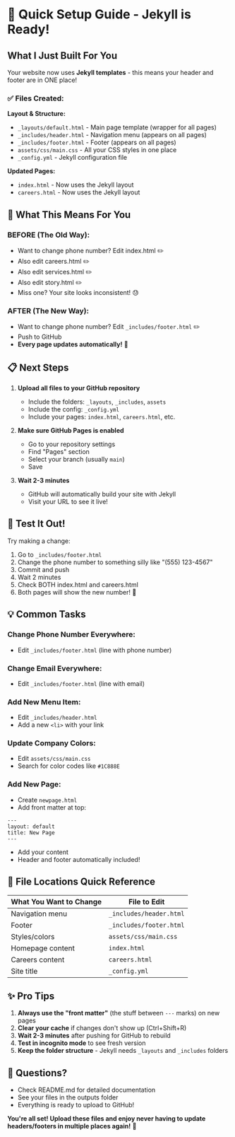 # 🚀 Quick Setup Guide - Jekyll is Ready!

## What I Just Built For You

Your website now uses **Jekyll templates** - this means your header and footer are in ONE place!

### ✅ Files Created:

**Layout & Structure:**
- `_layouts/default.html` - Main page template (wrapper for all pages)
- `_includes/header.html` - Navigation menu (appears on all pages)
- `_includes/footer.html` - Footer (appears on all pages)
- `assets/css/main.css` - All your CSS styles in one place
- `_config.yml` - Jekyll configuration file

**Updated Pages:**
- `index.html` - Now uses the Jekyll layout
- `careers.html` - Now uses the Jekyll layout

## 🎯 What This Means For You

### BEFORE (The Old Way):
- Want to change phone number? Edit index.html ✏️
- Also edit careers.html ✏️
- Also edit services.html ✏️
- Also edit story.html ✏️
- Miss one? Your site looks inconsistent! 😓

### AFTER (The New Way):
- Want to change phone number? Edit `_includes/footer.html` ✏️
- Push to GitHub
- **Every page updates automatically!** 🎉

## 📋 Next Steps

1. **Upload all files to your GitHub repository**
   - Include the folders: `_layouts`, `_includes`, `assets`
   - Include the config: `_config.yml`
   - Include your pages: `index.html`, `careers.html`, etc.

2. **Make sure GitHub Pages is enabled**
   - Go to your repository settings
   - Find "Pages" section
   - Select your branch (usually `main`)
   - Save

3. **Wait 2-3 minutes**
   - GitHub will automatically build your site with Jekyll
   - Visit your URL to see it live!

## 🧪 Test It Out!

Try making a change:

1. Go to `_includes/footer.html`
2. Change the phone number to something silly like "(555) 123-4567"
3. Commit and push
4. Wait 2 minutes
5. Check BOTH index.html and careers.html
6. Both pages will show the new number! 🎉

## 💡 Common Tasks

### Change Phone Number Everywhere:
- Edit `_includes/footer.html` (line with phone number)

### Change Email Everywhere:
- Edit `_includes/footer.html` (line with email)

### Add New Menu Item:
- Edit `_includes/header.html` 
- Add a new `<li>` with your link

### Update Company Colors:
- Edit `assets/css/main.css`
- Search for color codes like `#1C888E`

### Add New Page:
- Create `newpage.html`
- Add front matter at top:
```
---
layout: default
title: New Page
---
```
- Add your content
- Header and footer automatically included!

## 🎨 File Locations Quick Reference

| What You Want to Change | File to Edit |
|------------------------|--------------|
| Navigation menu | `_includes/header.html` |
| Footer | `_includes/footer.html` |
| Styles/colors | `assets/css/main.css` |
| Homepage content | `index.html` |
| Careers content | `careers.html` |
| Site title | `_config.yml` |

## ✨ Pro Tips

1. **Always use the "front matter"** (the stuff between `---` marks) on new pages
2. **Clear your cache** if changes don't show up (Ctrl+Shift+R)
3. **Wait 2-3 minutes** after pushing for GitHub to rebuild
4. **Test in incognito mode** to see fresh version
5. **Keep the folder structure** - Jekyll needs `_layouts` and `_includes` folders

## 🤔 Questions?

- Check README.md for detailed documentation
- See your files in the outputs folder
- Everything is ready to upload to GitHub!

**You're all set! Upload these files and enjoy never having to update headers/footers in multiple places again!** 🎉
